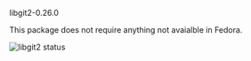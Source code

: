 libgit2-0.26.0

This package does not require anything not avaialble in Fedora.

![libgit2 status](https://copr.fedorainfracloud.org/coprs/g/weldr/bdcs-haskell-deps/package/libgit2/status_image/last_build.png)
